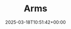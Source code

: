 ---
title: 2. Arms
id: 29f04a54-b546-4e1e-a1b2-e3653cc01ca7
date: 2025-03-18T10:51:42+00:00
tags: []
type: 'hevy'
totalWeightInKg: 4,200kg
duration: 51 min
# Disable SEO for this post
outputs: ["HTML"]
robots: "noindex, nofollow"
---